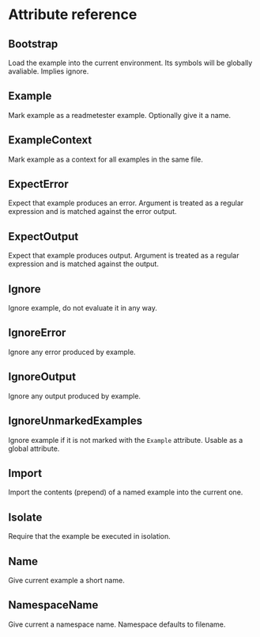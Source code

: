 # Attribute reference

## Bootstrap

Load the example into the current environment. Its symbols will be globally
avaliable. Implies ignore.

## Example

Mark example as a readmetester example. Optionally give it a name.

## ExampleContext

Mark example as a context for all examples in the same file.

## ExpectError

Expect that example produces an error. Argument is treated as a regular
expression and is matched against the error output.

## ExpectOutput

Expect that example produces output. Argument is treated as a regular
expression and is matched against the output.

## Ignore

Ignore example, do not evaluate it in any way.

## IgnoreError

Ignore any error produced by example.

## IgnoreOutput

Ignore any output produced by example.

## IgnoreUnmarkedExamples

Ignore example if it is not marked with the `Example` attribute. Usable as a
global attribute.

## Import

Import the contents (prepend) of a named example into the current one.

## Isolate

Require that the example be executed in isolation.

## Name

Give current example a short name.

## NamespaceName

Give current a namespace name. Namespace defaults to filename.
